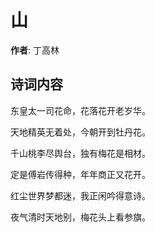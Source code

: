 # 山

**作者**: 丁高林

## 诗词内容

东皇太一司花命，花落花开老岁华。

天地精英无着处，今朝开到牡丹花。

千山桃李尽舆台，独有梅花是相材。

定是傅岩传得种，年年商正又花开。

红尘世界梦都迷，我正闲吟得意诗。

夜气清时天地别，梅花头上看参旗。

